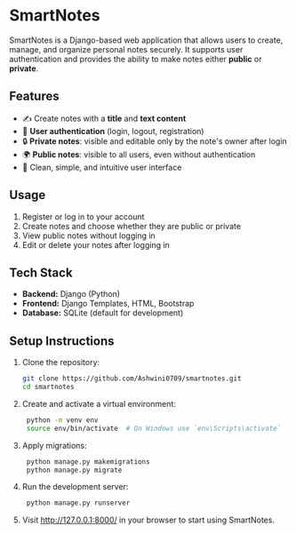 # SmartNotes

SmartNotes is a Django-based web application that allows users to create, manage, and organize personal notes securely. It supports user authentication and provides the ability to make notes either **public** or **private**.

## Features

- ✍️ Create notes with a **title** and **text content**
- 🔐 **User authentication** (login, logout, registration)
- 🔒 **Private notes**: visible and editable only by the note's owner after login
- 🌍 **Public notes**: visible to all users, even without authentication
- 🧾 Clean, simple, and intuitive user interface

## Usage

1. Register or log in to your account
2. Create notes and choose whether they are public or private
3. View public notes without logging in
4. Edit or delete your notes after logging in

## Tech Stack

- **Backend:** Django (Python)
- **Frontend:** Django Templates, HTML, Bootstrap
- **Database:** SQLite (default for development)

## Setup Instructions

1. Clone the repository:
   ```bash
   git clone https://github.com/Ashwini0709/smartnotes.git
   cd smartnotes

2. Create and activate a virtual environment:
   ```bash
    python -m venv env
    source env/bin/activate  # On Windows use `env\Scripts\activate`

3. Apply migrations:
   ```bash
    python manage.py makemigrations
    python manage.py migrate
   
4. Run the development server:
   ```bash
    python manage.py runserver

5. Visit http://127.0.0.1:8000/ in your browser to start using SmartNotes.


